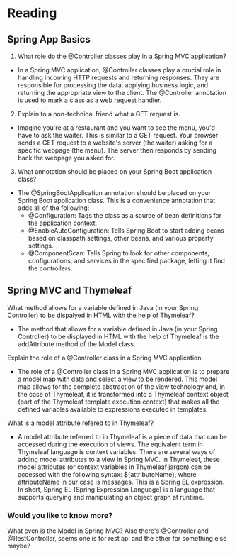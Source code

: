 # Reading

## Spring App Basics

1. What role do the @Controller classes play in a Spring MVC application?
- In a Spring MVC application, @Controller classes play a crucial role in handling incoming HTTP requests and returning responses.
They are responsible for processing the data, applying business logic, and returning the appropriate view to the client.
The @Controller annotation is used to mark a class as a web request handler.

2. Explain to a non-technical friend what a GET request is.
- Imagine you're at a restaurant and you want to see the menu, you'd have to ask the waiter. This is similar to a GET request.
Your browser sends a GET request to a website's server (the waiter) asking for a specific webpage (the menu).
The server then responds by sending back the webpage you asked for.

3. What annotation should be placed on your Spring Boot application class?
- The @SpringBootApplication annotation should be placed on your Spring Boot application class. This is a convenience annotation that adds all of the following:
  + @Configuration: Tags the class as a source of bean definitions for the application context.
  + @EnableAutoConfiguration: Tells Spring Boot to start adding beans based on classpath settings, other beans, and various property settings.
  + @ComponentScan: Tells Spring to look for other components, configurations, and services in the specified package, letting it find the controllers.

## Spring MVC and Thymeleaf

What method allows for a variable defined in Java (in your Spring Controller) to be dispalyed in HTML with the help of Thymeleaf?
- The method that allows for a variable defined in Java (in your Spring Controller) to be displayed in HTML with the help of Thymeleaf
is the addAttribute method of the Model class.

Explain the role of a @Controller class in a Spring MVC application.
- The role of a @Controller class in a Spring MVC application is to prepare a model map with data and select a view to be rendered.
This model map allows for the complete abstraction of the view technology and, in the case of Thymeleaf, it is transformed into a
Thymeleaf context object (part of the Thymeleaf template execution context) that makes all the defined variables available to expressions executed in templates.

What is a model attribute refered to in Thymeleaf?
- A model attribute referred to in Thymeleaf is a piece of data that can be accessed during the execution of views.
The equivalent term in Thymeleaf language is context variables. There are several ways of adding model attributes to a view in Spring MVC.
In Thymeleaf, these model attributes (or context variables in Thymeleaf jargon) can be accessed with the following syntax: ${attributeName},
where attributeName in our case is messages. This is a Spring EL expression. In short, Spring EL (Spring Expression Language) is a language
that supports querying and manipulating an object graph at runtime.

### Would you like to know more?

What even is the Model in Spring MVC? Also there's @Controller and @RestController, seems one is for rest api and the other for something else maybe?
